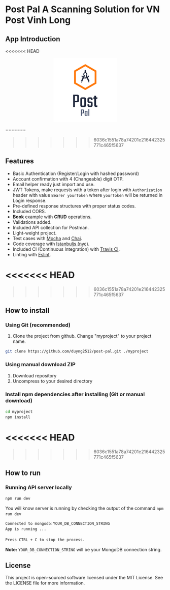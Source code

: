 # Post Pal A Scanning Solution for VN Post Vinh Long



## App Introduction

<<<<<<< HEAD
<p align="center">

  <img src="/read-me/app-logo.png">
  
</p>

=======

>>>>>>> 6036c1551a78a74201e216442325771c465f5637

## Features

- Basic Authentication (Register/Login with hashed password)
- Account confirmation with 4 (Changeable) digit OTP.
- Email helper ready just import and use.
- JWT Tokens, make requests with a token after login with `Authorization` header with value `Bearer yourToken` where `yourToken` will be returned in Login response.
- Pre-defined response structures with proper status codes.
- Included CORS.
- **Book** example with **CRUD** operations.
- Validations added.
- Included API collection for Postman.
- Light-weight project.
- Test cases with [Mocha](https://mochajs.org/) and [Chai](https://www.chaijs.com/).
- Code coverage with [Istanbuljs (nyc)](https://istanbul.js.org/).
- Included CI (Continuous Integration) with [Travis CI](https://travis-ci.org).
- Linting with [Eslint](https://eslint.org/).

<<<<<<< HEAD
=======

>>>>>>> 6036c1551a78a74201e216442325771c465f5637

## How to install

### Using Git (recommended)

1.  Clone the project from github. Change "myproject" to your project name.

```bash
git clone https://github.com/duyng2512/post-pal.git ./myproject
```

### Using manual download ZIP

1.  Download repository
2.  Uncompress to your desired directory

### Install npm dependencies after installing (Git or manual download)

```bash
cd myproject
npm install
```

<<<<<<< HEAD
=======

>>>>>>> 6036c1551a78a74201e216442325771c465f5637

## How to run

### Running API server locally

```bash
npm run dev
```

You will know server is running by checking the output of the command `npm run dev`

```bash
Connected to mongodb:YOUR_DB_CONNECTION_STRING
App is running ...

Press CTRL + C to stop the process.
```

**Note:** `YOUR_DB_CONNECTION_STRING` will be your MongoDB connection string.



## License

This project is open-sourced software licensed under the MIT License. See the LICENSE file for more information.
